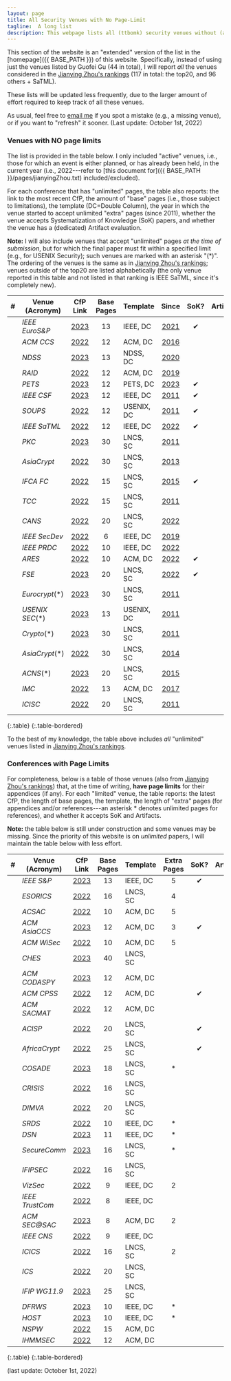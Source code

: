 ```yaml
---
layout: page
title: All Security Venues with No Page-Limit 
tagline:  A long list
description: This webpage lists all (ttbomk) security venues without (and with) page limits
---
```


This section of the website is an "extended" version of the list in the [homepage]({{ BASE_PATH }}) of this website. Specifically, instead of using just the venues listed by Guofei Gu (44 in total), I will report *all* the venues considered in the [Jianying Zhou's rankings](http://jianying.space/conference-ranking.html) (117 in total: the top20, and 96 others + SaTML).

These lists will be updated less frequently, due to the larger amount of effort required to keep track of all these venues.

As usual, feel free to [email me](mailto:giovanni.apruzzese@uni.li) if you spot a mistake (e.g., a missing venue), or if you want to "refresh" it sooner. (Last update: October 1st, 2022)

### Venues with NO page limits
The list is provided in the table below. I only included "active" venues, i.e., those for which an event is either planned, or has already been held, in the current year (i.e., 2022---refer to [this document for]({{ BASE_PATH }}/pages/jianyingZhou.txt) included/excluded).

For each conference that has "unlimited" pages, the table also reports: the link to the most recent CfP, the amount of "base" pages (i.e., those subject to limitations), the template (DC=Double Column), the year in which the venue started to accept unlimited "extra" pages (since 2011), whether the venue accepts Systematization of Knowledge (SoK) papers, and whether the venue has a (dedicated) Artifact evaluation.

**Note:** I will also include venues that accept "unlimited" pages _at the time of submission_, but for which the final paper must fit within a specified limit (e.g., for USENIX Security); such venues are marked with an asterisk "(*)". The ordering of the venues is the same as in [Jianying Zhou's rankings](http://jianying.space/conference-ranking.html); venues outside of the top20 are listed alphabetically (the only venue reported in this table and not listed in that ranking is IEEE SaTML, since it's completely new).




|  #  | Venue (Acronym) |                                 CfP Link                                 | Base Pages | Template   |                                         Since                                          | SoK? | Artifact? |
|:---:|-----------------|:------------------------------------------------------------------------:|:----------:|------------|:--------------------------------------------------------------------------------------:|:----:|:---------:|
|    | _IEEE EuroS&P_  |       [2023](https://www.ieee-security.org/TC/EuroSP2023/cfp.html)       |     13     | IEEE, DC   |              [2021](https://www.ieee-security.org/TC/EuroSP2021/cfp.html)              |  ✔   |           |
|    | _ACM CCS_       | [2022](https://www.sigsac.org/ccs/CCS2022/call-for/call-for-papers.html) |     12     | ACM, DC    |         [2016](https://www.sigsac.org/ccs/CCS2016/call-for-papers/index.html)          |      |     ✔     |
|    | _NDSS_          |     [2023](https://www.ndss-symposium.org/ndss2023/call-for-papers/)     |     13     | NDSS, DC   |            [2020](https://www.ndss-symposium.org/ndss2020/call-for-papers/)            |      |           |
|    | _RAID_          |             [2022](https://raid2022.cs.ucy.ac.cy/call.html)              |     12     | ACM, DC    |                  [2019](http://www.raid-2019.org/callForPapers.html)                   |      |           |
|    | _PETS_          |   [2023](https://petsymposium.org/authors23.php#submission-guidelines)   |     12     | PETS, DC   |          [2023](https://petsymposium.org/authors23.php#submission-guidelines)          |  ✔   |           |
|    | _IEEE CSF_      |        [2023](https://www.ieee-security.org/TC/CSF2023/cfp.html)         |     12     | IEEE, DC   |                  [2011](http://csf2011.inria.fr/call-for-papers.html)                  |  ✔   |           |
|    | _SOUPS_         |   [2022](https://www.usenix.org/conference/soups2022/call-for-papers)    |     12     | USENIX, DC |                   [2011](http://cups.cs.cmu.edu/soups/2011/cfp.html)                   |  ✔   |           |
|    | _IEEE SaTML_    |                [2022](https://satml.org/participate-cfp/)                |     12     | IEEE, DC   |                       [2022](https://satml.org/participate-cfp/)                       |  ✔   |           |
|    | _PKC_           |           [2023](https://pkc.iacr.org/2023/callforpapers.php)            |     30     | LNCS, SC   |          [2011](https://www.iacr.org/workshops/pkc2011/Call_for_Papers.html)           |      |           |
|   | _AsiaCrypt_     |        [2022](https://asiacrypt.iacr.org/2022/callforpapers.php)         |     30     | LNCS, SC   |              [2013](https://www.iacr.org/conferences/asiacrypt2013/cfp/)               |      |           |
|   | _IFCA FC_       |                   [2022](http://fc23.ifca.ai/cfp.html)                   |     15     | LNCS, SC   |                          [2015](http://fc15.ifca.ai/cfp.html)                          |   ✔   |           |
|   | _TCC_           |          [2022](https://tcc.iacr.org/2022/papersubmission.php)           |     15     | LNCS, SC   |                [2011](https://www.iacr.org/workshops/tcc2011/cfp.html)                 |      |           |
|   | _CANS_          |           [2022](https://www.cans2022.com/call-for-paper.php)            |     20     | LNCS, SC   |                  [2022](https://www.cans2022.com/call-for-paper.php)                   |      |           |
|   | _IEEE SecDev_   |               [2022](https://secdev.ieee.org/2022/papers)                |     6      | IEEE, DC   |                      [2019](https://secdev.ieee.org/2019/papers/)                      |      |           |
|   | _IEEE PRDC_     |         [2022](http://prdc.dependability.org/PRDC2022/cfp.html)          |     10     | IEEE, DC   |                [2022](http://prdc.dependability.org/PRDC2022/cfp.html)                 |      |           |
|   | _ARES_          |            [2022](https://www.ares-conference.eu/submission/)            |     10     | ACM, DC    |                   [2022](https://www.ares-conference.eu/submission/)                   |  ✔   |           |
|   | _FSE_           |           [2023](https://fse.iacr.org/2023/callforpapers.php)            |     20     | LNCS, SC   |                   [2022](https://fse.iacr.org/2022/files/cfp_21.pdf)                   |  ✔   |           |
|   | _Eurocrypt_(*)  |       [2023](https://eurocrypt.iacr.org/2023/papersubmission.php)        |     30     | LNCS, SC   |             [2011](https://www.iacr.org/conferences/eurocrypt2011/cfp.php)             |      |           |
|   | _USENIX SEC_(*) | [2023](https://www.usenix.org/sites/default/files/sec23_cfp_092722.pdf)  |     13     | USENIX, DC |          [2011](https://www.usenix.org/legacy/events/sec11/cfp/sec11cfp.pdf)           |      |     ✔     |
|   | _Crypto_(*)     |          [2023](https://crypto.iacr.org/2023/callforpapers.php)          |     30     | LNCS, SC   |              [2011](https://www.iacr.org/conferences/crypto2011/cfp.html)              |      |           |
|   | _AsiaCrypt_(*)  |        [2022](https://asiacrypt.iacr.org/2022/files/AC22-CFP.pdf)        |     30     | LNCS, SC   |           [2014](https://www.iacr.org/conferences/asiacrypt2014/index-1.htm)           |      |           |
|   | _ACNS_(*)       |        [2023](https://sulab-sever.u-aizu.ac.jp/ACNS2023/cfp.html)        |     20     | LNCS, SC   |                      [2015](http://acns2015.cs.columbia.edu/cfp/)                      |      |           |
|   | _IMC_           |                                 [2022](https://conferences.sigcomm.org/imc/2022/cfp/)                                 |     13     | ACM, DC    |                 [2017](https://conferences.sigcomm.org/imc/2017/cfp/)                  |      |           |
|   | _ICISC_         |                                 [2022](http://www.icisc.org/static/callforpapers)                                 |     20     | LNCS, SC   |         [2011](http://www.wikicfp.com/cfp/servlet/event.showcfp?eventid=17239)         |      |           |
{:.table}
{:.table-bordered}

To the best of my knowledge, the table above includes _all_ "unlimited" venues listed in [Jianying Zhou's rankings](http://jianying.space/conference-ranking.html).




### Conferences with Page Limits

For completeness, below is a table of those venues (also from [Jianying Zhou's rankings](http://jianying.space/conference-ranking.html)) that, at the time of writing, **have page limits** for their appendices (if any). For each "limited" venue, the table reports: the latest CfP, the length of base pages, the template, the length of "extra" pages (for appendices and/or references---an asterisk * denotes unlimited pages for references), and whether it accepts SoK and Artifacts.

**Note:** the table below is still under construction and some venues may be missing. Since the priority of this website is on _unlimited_ papers, I will maintain the table below with less effort.


|  #  | Venue (Acronym) |                                  CfP Link                                  | Base Pages | Template | Extra Pages | SoK? | Artifact? |
|:---:|-----------------|:--------------------------------------------------------------------------:|:----------:|----------|:----------:|:----:|:---------:|
|    | _IEEE S&P_      |       [2023](https://www.ieee-security.org/TC/SP2023/cfpapers.html)        |     13     | IEEE, DC |      5     |  ✔   |           |
|    | _ESORICS_       |            [2022](https://esorics2022.compute.dtu.dk/cfp.html)             |     16     | LNCS, SC |      4     |      |           |
|    | _ACSAC_         |                       [2022](https://www.acsac.org/)                       |     10     | ACM, DC  |      5     |      |     ✔     |
|    | _ACM AsiaCCS_   |        [2023](https://asiaccs2023.org/datescalls/call-for-papers/)         |     12     | ACM, DC  |      3     |  ✔   |           |
|    | _ACM WiSec_     |           [2022](https://wisec2022.cs.utsa.edu/call-for-papers/)           |     10     | ACM, DC  |      5     |      |     ✔     |
|    | _CHES_          |           [2023](https://ches.iacr.org/2023/cfp-ches2023-v3.pdf)           |     40     | LNCS, SC |            |      |     ✔     |
|    | _ACM CODASPY_   |                [2023](http://www.codaspy.org/2023/cfp.html)                |     12     | ACM, DC  |            |      |           |
|    | _ACM CPSS_      |      [2022](https://illinois.adsc.com.sg/CPSS2022/CPSS%20CFP2022.pdf)      |     12     | ACM, DC  |            |  ✔   |           |
|    | _ACM SACMAT_    |         [2022](https://sacmat.dista.uninsubria.it/2022/papers.php)         |     12     | ACM, DC  |            |      |           |
|   | _ACISP_         |            [2022](https://uow-ic2.github.io/acisp2022/cfp.html)            |     20     | LNCS, SC |            |  ✔   |           |
|   | _AfricaCrypt_   |             [2022](https://africacrypt2022.cs.ru.nl/cfp.html)              |     25     | LNCS, SC |            |  ✔   |           |
|   | _COSADE_        |              [2023](https://www.cosade.org/cosade23/cfp.html)              |     18     | LNCS, SC |      *     |      |           |
|   | _CRISIS_        |                 [2022](https://www.crisis2022.redcad.org/)                 |     16     | LNCS, SC |            |      |           |
|   | _DIMVA_         |                 [2022](https://sites.unica.it/dimva2022/)                  |     20     | LNCS, SC |            |      |           |
|   | _SRDS_          |           [2022](https://srds-conference.org/calls/papers.html)            |     10     | IEEE, DC |      *     |      |           |
|   | _DSN_           |         [2023](https://dsn2023.dei.uc.pt/calls_cfp-research.html)          |     11     | IEEE, DC |      *     |      |           |
|   | _SecureComm_    | [2023](https://securecomm.eai-conferences.org/2022/submission/#authorskit) |     16     | LNCS, SC |      *     |      |           |
|   | _IFIPSEC_       |   [2022](https://ifipsec2022.compute.dtu.dk/file/IFIPSEC2022-Flyer.pdf)    |     16     | LNCS, SC |            |      |           |
|   | _VizSec_        |                 [2022](https://vizsec.org/vizsec2022/#cfp)                 |     9      | IEEE, DC |      2     |      |           |
|   | _IEEE TrustCom_ | [2022](http://www.ieee-hust-ncc.org/2022/TrustCom/TrustCom%202022CFP.pdf)  |     8      | IEEE, DC |            |      |           |
|   | _ACM SEC@SAC_   |           [2023](https://www.dmi.unict.it/giamp/sac/cfp2023.php)           |     8      | ACM, DC  |      2     |      |           |
|   | _IEEE CNS_      |        [2022](https://cns2022.ieee-cns.org/submission-instructions)        |     9      | IEEE, DC |            |      |           |
|   | _ICICS_         |       [2022](https://icics2022.cyber.kent.ac.uk/call_for_papers.php)       |     16     | LNCS, SC |      2     |      |     ✔     |
|   | _ICS_           |              [2022](https://isc2022.petra.ac.id/callforpaper)              |     20     | LNCS, SC |            |      |           |
|   | _IFIP WG11.9_   |       [2023](http://www.ifip119.org/Conferences/WG11-9-CFP-2023.pdf)       |     25     | LNCS, SC |            |      |           |
|   | _DFRWS_         |             [2023](https://dfrws.org/submission-criteria-eu/)              |     10     | IEEE, DC |      *     |      |           |
|   | _HOST_          |          [2023](http://www.hostsymposium.org/call-for-paper.php)           |     10     | IEEE, DC |      *     |      |           |
|   | _NSPW_          |                   [2022](https://www.nspw.org/2022/cfp)                    |     15     | ACM, DC  |            |      |           |
|   | _IHMMSEC_       |                   [2022](https://www.ihmmsec.org/cms/upload/docs/IHMMSEC2022_CFP.pdf)                    |     12     | ACM, DC  |            |      |           |
{:.table}
{:.table-bordered}

(last update: October 1st, 2022)